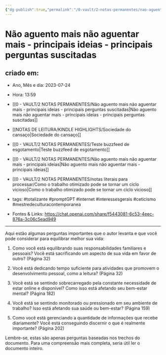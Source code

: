 ```yaml
---
{"dg-publish":true,"permalink":"/0-vault/2-notas-permanentes/nao-aguento-mais-nao-aguentar-mais-principais-ideias-principais-perguntas-suscitadas/","tags":["permanente","totalizante","promptGPT","internet","interessesgerais","ceticismo","mestredeculturacontemporanea"],"dgHomeLink":true,"dgShowLocalGraph":true,"dgShowFileTree":true,"dgEnableSearch":true,"noteIcon":""}
---
```


# Não aguento mais não aguentar mais - principais ideias - principais perguntas suscitadas

## criado em: 
-  Ano, Mês e dia: 2023-07-24
- Hora: 13:59

- [[0 - VAULT/2 NOTAS PERMANENTES/Não aguento mais não aguentar mais - principais ideias - principais perguntas suscitadas\|Não aguento mais não aguentar mais - principais ideias - principais perguntas suscitadas]]
- [[NOTAS DE LEITURA/KINDLE HIGHLIGHTS/Sociedade do cansaço\|Sociedade do cansaço]]
- [[0 - VAULT/2 NOTAS PERMANENTES/Teste buzzfeed de esgotamento\|Teste buzzfeed de esgotamento]]
- [[0 - VAULT/2 NOTAS PERMANENTES/Não aguento mais não aguentar mais - principais ideias\|Não aguento mais não aguentar mais - principais ideias]]
- [[0 - VAULT/2 NOTAS PERMANENTES/notas literais para processar/Como o trabalho otimizado pode se tornar um ciclo vicioso\|Como o trabalho otimizado pode se tornar um ciclo vicioso]]
- tags: #totalizante #promptGPT #internet #interessesgerais #ceticismo #mestredeculturacontemporanea 
- Fontes & Links: https://chat.openai.com/share/f5443081-6c53-4eec-876a-3c06c5ead949
---

Aqui estão algumas perguntas importantes que o autor levanta e que você pode considerar para equilibrar melhor sua vida:

1. Como você está equilibrando suas responsabilidades familiares e pessoais? Você está sacrificando um aspecto de sua vida em favor de outro? (Página 32)

2. Você está dedicando tempo suficiente para atividades que promovem o desenvolvimento pessoal, como a leitura? (Página 32)

3. Você está se sentindo sobrecarregado pela constante necessidade de estar online e disponível? Como isso está afetando seu bem-estar mental? (Página 182)

4. Você está se sentindo monitorado ou pressionado em seu ambiente de trabalho? Isso está afetando sua saúde ou bem-estar? (Página 159)

5. Como você está gerenciando a quantidade de informações que recebe diariamente? Você está conseguindo discernir o que é realmente importante? (Página 202)

Lembre-se, estas são apenas perguntas baseadas nos trechos do documento. Para uma compreensão mais completa, seria útil ler o documento inteiro.